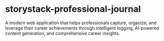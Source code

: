# storystack-professional-journal
A modern web application that helps professionals capture, organize, and leverage their career achievements through intelligent logging, AI-powered content generation, and comprehensive career insights.
